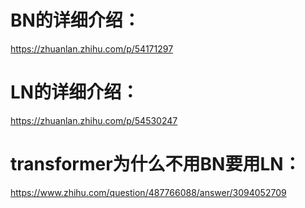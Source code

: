 # BN的详细介绍：  
https://zhuanlan.zhihu.com/p/54171297
# LN的详细介绍：  
https://zhuanlan.zhihu.com/p/54530247
# transformer为什么不用BN要用LN：
https://www.zhihu.com/question/487766088/answer/3094052709
